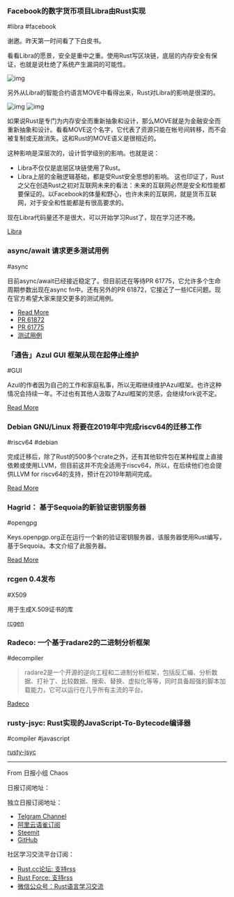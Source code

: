 ### Facebook的数字货币项目Libra由Rust实现

#libra #facebook

谢邀。昨天第一时间看了下白皮书。

看看Libra的愿景，安全是重中之重。使用Rust写区块链，底层的内存安全有保证，也就是说杜绝了系统产生漏洞的可能性。

![img](https://user-images.githubusercontent.com/27893/59734046-8a95fd00-9282-11e9-9830-d04f85038f8e.png)

另外从Libra的智能合约语言MOVE中看得出来，Rust对Libra的影响是很深的。

![img](https://user-images.githubusercontent.com/27893/59734048-8cf85700-9282-11e9-8992-7bc8569fcf32.png)
![img](https://user-images.githubusercontent.com/27893/59734052-9255a180-9282-11e9-9122-136140e99f0c.png)

如果说Rust是专门为内存安全而重新抽象和设计，那么MOVE就是为金融安全而重新抽象和设计。看看MOVE这个名字，它代表了资源只能在帐号间转移，而不会被复制或无故消失。这和Rust的MOVE语义是很相近的。

这种影响是深层次的，设计哲学级别的影响。也就是说：

- Libra不仅仅是底层区块链使用了Rust。
- Libra上层的金融逻辑基础，都是受Rust安全思想的影响。
这也印证了，Rust之父在创造Rust之初对互联网未来的看法：未来的互联网必然是安全和性能都要保证的。以Facebook的体量和野心，也许未来的互联网，就是货币互联网，对于安全和性能都是有很高要求的。

现在Libra代码量还不是很大，可以开始学习Rust了，现在学习还不晚。

[Libra](https://github.com/libra/libra)

### async/await 请求更多测试用例

#async

目前async/await已经接近稳定了。但目前还在等待PR 61775，它允许多个生命周期参数出现在async fn中。还有另外的PR 61872，它接近了一些ICE问题。现在官方希望大家来提交更多的测试用例。

- [Read More](https://internals.rust-lang.org/t/final-async-await-testing-push/10423)
- [PR 61872](https://github.com/rust-lang/rust/pull/61872)
- [PR 61775](https://github.com/rust-lang/rust/pull/61775)
- [测试用例](https://paper.dropbox.com/doc/async.await-Call-for-Tests-nMyZGrra7dz9KcFRMLKJy)

### 「通告」Azul GUI 框架从现在起停止维护

#GUI

Azul的作者因为自己的工作和家庭私事，所以无暇继续维护Azul框架。也许这种情况会持续一年。不过也有其他人汲取了Azul框架的灵感，会继续fork说不定。

[Read More](https://www.reddit.com/r/rust/comments/c24b57/azul_the_gui_framework_will_be_unmaintained_from/)

### Debian GNU/Linux 将要在2019年中完成riscv64的迁移工作

#riscv64 #debian

完成迁移后，除了Rust的500多个crate之外，还有其他软件包在某种程度上直接依赖或使用LLVM，但目前这并不完全适用于riscv64，所以，在后续他们也会提供LLVM for riscv64的支持，预计在2019年期间完成。

[Read More](https://people.debian.org/~mafm/posts/2019/20190617_debian-gnulinux-riscv64-port-in-mid-2019/)

### Hagrid： 基于Sequoia的新验证密钥服务器

#opengpg

Keys.openpgp.org正在运行一个新的验证密钥服务器，该服务器使用Rust编写，基于Sequoia。本文介绍了此服务器。

[Read More](https://sequoia-pgp.org/blog/2019/06/14/20190614-hagrid/)

### rcgen 0.4发布

#X509

用于生成X.509证书的库

[rcgen](https://github.com/est31/rcgen)

### Radeco: 一个基于radare2的二进制分析框架

#decompiler

> radare2是一个开源的逆向工程和二进制分析框架，包括反汇编、分析数据、打补丁、比较数据、搜索、替换、虚拟化等等，同时具备超强的脚本加载能力，它可以运行在几乎所有主流的平台。

[Radeco](https://github.com/radareorg/radeco)

### rusty-jsyc: Rust实现的JavaScript-To-Bytecode编译器

#compiler #javascript

[rusty-jsyc](https://github.com/jwillbold/rusty-jsyc)


---

From 日报小组 Chaos 

日报订阅地址：

独立日报订阅地址：
- [Telgram Channel](https://t.me/rust_daily_news )
- [阿里云语雀订阅](https://www.yuque.com/chaosbot/rustnews)
- [Steemit](https://steemit.com/@blackanger)
- [GitHub](https://github.com/RustStudy/rust_daily_news)

社区学习交流平台订阅：
- [Rust.cc论坛: 支持rss](https://rust.cc)
- [Rust Force: 支持rss](https://rustforce.net/)
- [微信公众号：Rust语言学习交流](https://rust.cc/article?id=ed7c9379-d681-47cb-9532-0db97d883f62)

